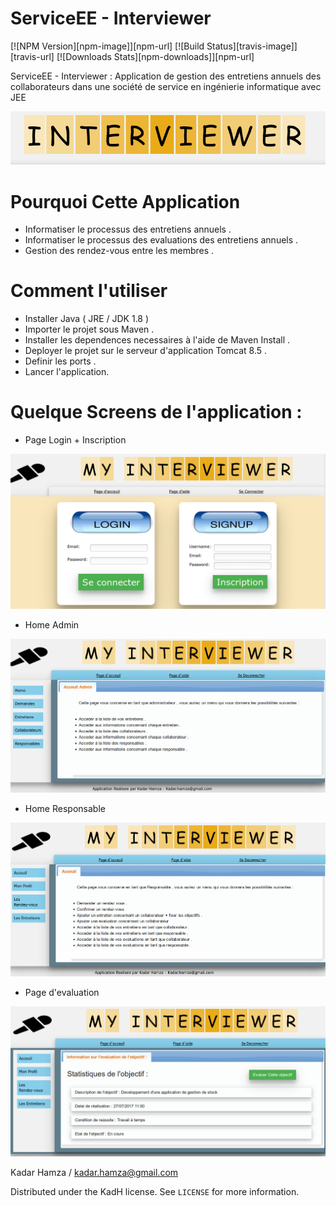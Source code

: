# ServiceEE - Interviewer

[![NPM Version][npm-image]][npm-url]
[![Build Status][travis-image]][travis-url]
[![Downloads Stats][npm-downloads]][npm-url]


ServiceEE - Interviewer : Application de gestion des entretiens annuels des collaborateurs dans une société de service en ingénierie informatique avec JEE

![KadaH](src/main/webapp/img/Interviewer.png)

# Pourquoi Cette Application 

- Informatiser le processus des entretiens annuels .
- Informatiser le processus des evaluations des entretiens annuels .
- Gestion des rendez-vous entre les membres .

# Comment l'utiliser

- Installer Java ( JRE / JDK  1.8 )
- Importer le projet sous Maven .
- Installer les dependences necessaires à l'aide de Maven Install .
- Deployer le projet sur le serveur d'application Tomcat 8.5 .
- Definir les ports .
- Lancer l'application.

# Quelque Screens de l'application :

- Page Login + Inscription

![KadaH](src/main/webapp/img/LoginPage.png)

- Home Admin 

![KadaH](src/main/webapp/img/HomeAdmin.png)

- Home Responsable

![KadaH](src/main/webapp/img/HomeResponsable.png)

- Page d'evaluation 

![KadaH](src/main/webapp/img/HomeRespObj.png)

Kadar Hamza / kadar.hamza@gmail.com

Distributed under the KadH license. See ``LICENSE`` for more information.
